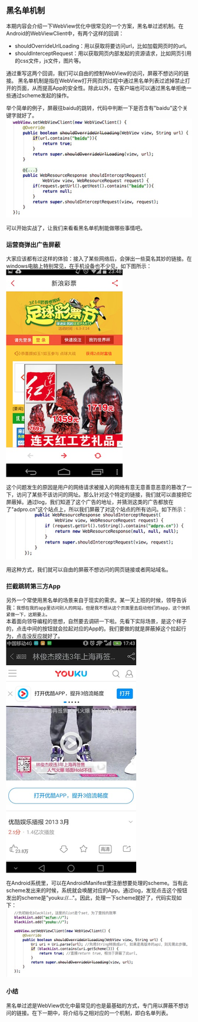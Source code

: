 ## 黑名单机制
本期内容会介绍一下WebView优化中很常见的一个方案，黑名单过滤机制。在Android的WebViewClient中，有两个这样的回调：
- shouldOverrideUrlLoading：用以获取将要访问url，比如加载网页时的url。
- shouldInterceptRequest：用以获取网页内部发起的资源请求，比如网页引用的css文件，js文件，图片等。  

通过重写这两个回调，我们可以自由的控制WebView的访问，屏蔽不想访问的链接。
黑名单机制是指在WebView打开网页的过程中通过黑名单列表过滤掉禁止打开的页面，从而提高App的安全性。除此以外，在客户端也可以通过黑名单拒绝一些通过scheme发起的操作。  

举个简单的例子，屏蔽往baidu的跳转，代码中判断一下是否含有"baidu"这个关键字就好了。
![示例](./pic/2-1.jpeg)  

  可以开始实战了，让我们来看看黑名单机制能做哪些事情吧。

### 运营商弹出广告屏蔽
大家应该都有过这样的体验：接入了某些网络后，会弹出一些莫名其妙的链接。在windows电脑上特别常见，在手机设备也不少见，如下图所示：  
![广告](./pic/2-2.jpeg)  

这个问题发生的原因是用户的网络请求被接入的网络有意无意善意恶意的篡改了一下，访问了某些不该访问的网址。那么针对这个特定的链接，我们就可以直接把它屏蔽掉。通过log，我们知道了这个广告的地址，并猜测这类的广告都放在了"adpro.cn"这个站点上，所以我们屏蔽了对这个站点的所有访问。如下所示：
![屏蔽](./pic/2-3.jpeg)  

用这种方式，我们就可以自由的屏蔽不想访问的网页链接或者网站域名。
### 拦截跳转第三方App
另外一个常使用黑名单的场景来自于现实的需求。某一天上班的时候，领导告诉我：`我想在我的app里访问别人的网站，但是我不想从这个页面里去启动他们的app，这个快抓紧做一下，这期要上。`    
本着面向领导编程的思想，自然要去调研一下啦。先看下实际场景，是这个样子的，点击中间的按钮就会拉起对应的App的。我们要做的就是屏蔽掉这个拉起行为，点击没反应就好了。  
![实例](./pic/2-4.jpeg)  

在Android系统里，可以在AndroidManifest里注册想要处理的scheme。当有此scheme发出来的时候，系统就会唤醒对应的App。通过log，发现点击这个按钮发出的scheme是"youku://..."。因此，处理一下scheme就好了，代码实现如下：
![拉起](./pic/2-5.jpeg)

### 小结
黑名单过滤是WebView优化中最常见的也是最基础的方式，专门用以屏蔽不想访问的链接。在下一期中，将介绍与之相对应的一个机制，即白名单列表。
